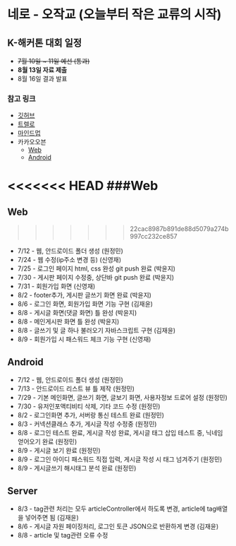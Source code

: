 # 네로 - 오작교 (오늘부터 작은 교류의 시작)

## K-해커톤 대회 일정

* ~~7월 10일 ~ 11일 예선 (통과)~~
* __8월 13일 자료 제출__
* 8월 16일 결과 발표

### 참고 링크
+ [깃허브](https://github.com/voidblue/ojackkyo)
+ [트렐로](https://trello.com/b/qI51iyVZ/%EC%98%A4%EC%9E%91%EA%B5%90)
+ [마인드멉](https://drive.mindmup.com/map/1ulYuIA_7zNDurhicxdBWDLqBkS7mSWJH)
+ 카카오오븐
    + [Web](https://ovenapp.io/view/mgXCBOGkQ2HjuACE7e0ZKQQqIsgkvWNy)
    + [Android](https://ovenapp.io/view/A1kYDhqwPgk23cXvKHKM9Mw2TS99OrrK)


<<<<<<< HEAD
###Web
=======
## Web
>>>>>>> 22cac8987b891de88d5079a274b997cc232ce857
* 7/12 - 웹, 안드로이드 폴더 생성 (원정민)
* 7/24 - 웹 수정(ip주소 변경 등) (신영재)
* 7/25 - 로그인 페이지 html, css 완성 git push 완료 (박윤지)
* 7/30 - 게시판 페이지 수정중, 상단바 git push 완료 (박윤지)
* 7/31 - 회원가입 화면 (신영재)
* 8/2 - footer추가, 게시판 글쓰기 화면 완료 (박윤지)
* 8/6 - 로그인 화면, 회원가입 화면 기능 구현 (김재윤)
* 8/8 - 게시글 화면(댓글 화면) 틀 완성 (박윤지)
* 8/8 - 메인게시판 화면 틀 완성 (박윤지)   
* 8/8 - 글쓰기 및 글 하나 불러오기 자바스크립트 구현 (김재윤)
* 8/9 - 회원가입 시 패스워드 체크 기능 구현 (신영재)

## Android
* 7/12 - 웹, 안드로이드 폴더 생성 (원정민)
* 7/13 - 안드로이드 리스트 뷰 틀 제작 (원정민)
* 7/29 - 기본 메인화면, 글쓰기 화면, 글보기 화면, 사용자정보 드로어 설정 (원정민)
* 7/30 - 유저인포액티비티 삭제, 기타 코드 수정 (원정민)
* 8/2 - 로그인화면 추가, 서버랑 통신 테스트 완료 (원정민)
* 8/3 - 커넥션클래스 추가, 게시글 작성 수정중 (원정민)
* 8/8 - 로그인 테스트 완료, 게시글 작성 완료, 게시글 태그 삽입 테스트 중, 닉네임 얻어오기 완료 (원정민)
* 8/9 - 게시글 보기 완료 (원정민)
* 8/9 - 로그인 아이디 패스워드 직접 입력, 게시글 작성 시 태그 넘겨주기 
(원정민)
* 8/9 - 게시글쓰기 해시태그 분석 완료 (원정민)

## Server
* 8/3 - tag관련 처리는 모두 articleController에서 하도록 변경, article에 tag배열을 넣어주면 됨 (김재윤)
* 8/6 - 게시글 자원 페이징처리, 로그인 토큰 JSON으로 반환하게 변경 (김재윤)
* 8/8 - article 및 tag관련 오류 수정

